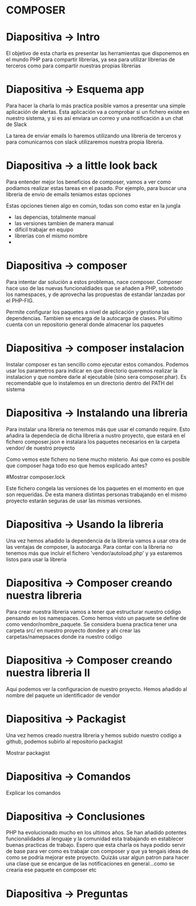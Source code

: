 # COMPOSER

# Diapositiva -> Intro

El objetivo de esta charla es presentar las herramientas que disponemos en el 
mundo PHP para compartir librerias, ya sea para utilizar librerias de terceros 
como para compartir nuestras propias librerias

# Diapositiva -> Esquema app

Para hacer la charla lo más practica posible vamos a presentar una simple 
aplicación de alertas. Esta aplicación va a comprobar si un fichero existe en
nuestro sistema, y si es así enviara un correo y una notificación a un chat de 
Slack

La tarea de enviar emails lo haremos utilizando una libreria de terceros y para 
comunicarnos con slack utilizaremos nuestra propia libreria. 

# Diapositiva -> a little look back

Para entender mejor los beneficios de composer, vamos a ver como podiamos realizar
estas tareas en el pasado. Por ejemplo, para buscar una libreria de envio de emails
teniamos estas opciones

Estas opciones tienen algo en común, todas son como estar en la jungla

- las depencias, totalmente manual
- las versiones tambien de manera manual
- dificil trabajar en equipo
- librerias con el mismo nombre
-

# Diapositiva -> composer

Para intentar dar solución a estos problemas, nace composer. Composer hace uso 
de las nuevas funcionaldiades que se añaden a PHP, sobretodo los namespaces, y 
de aprovecha las propuestas de estandar lanzadas por el PHP-FIG.

Permite configurar los paquetes a nivel de aplicación y gestiona las dependencias.
Tambien se encarga de la autocarga de clases. Pol ultimo cuenta con un repositorio
general donde almacenar los paquetes

# Diapositiva -> composer instalacion

Instalar composer es tan sencillo como ejecutar estos comandos. Podemos usar los 
parametros para indicar en que directorio queremos realizar la instalacion y que 
nombre darle al ejecutable (sino sera composer.phar). Es recomendable que lo 
instalemos en un directorio dentro del PATH del sistema

# Diapositiva -> Instalando una libreria

Para instalar una libreria no tenemos más que usar el comando require. Esto
añadira la dependecia de dicha libreria a nustro proyecto, que estará en el fichero 
composer.json e instalara los paquetes necesarios en la carpeta vendor/ de nuestro proyecto

Como vemos este fichero no tiene mucho misterio. Asi que como es posible que composer
haga todo eso que hemos explicado antes?

#Mostrar composer.lock

Este fichero congela las versiones de los paquetes en el momento en que son requeridas.
De esta manera distintas personas trabajando en el mismo proyecto estarán seguras de usar 
las mismas versiones.

# Diapositiva -> Usando la libreria

Una vez hemos añadido la dependencia de la libreria vamos a usar otra de las ventajas
de composer, la autocarga. Para contar con la libreria no tenemos más que incluir el fichero
'vendor/autoload.php' y ya estaremos listos para usar la libreria

# Diapositiva -> Composer creando nuestra libreria

Para crear nuestra libreria vamos a tener que estructurar nuestro código pensando en los namespaces.
Como hemos visto un paquete se define de como vendor/nombre_paquete. Se considera buena practica
tener una carpeta src/ en nuestro proyecto dondee y ahi crear las carpetas/namepsaces donde ira nuestro código

# Diapositiva -> Composer creando nuestra libreria II

Aqui podemos ver la configuracion de nuestro proyecto. Hemos añadido al nombre del paquete un identificador de
vendor

# Diapositiva -> Packagist

Una vez hemos creado nuestra libreria y hemos subido nuestro codigo a github,
podemos subirlo al repositorio packagist

Mostrar packagist

# Diapositiva -> Comandos

Explicar los comandos

# Diapositiva -> Conclusiones

PHP ha evolucionado mucho en los ultimos años. Se han añadido potentes funcionalidades
al lenguaje y la comunidad esta trabajando en establecer buenas practicas de trabajo. 
Espero que esta charla os haya podido servir de base para ver como es trabajar con composer
y que ya tengais ideas de como se podría mejorar este proyecto. Quizás usar algun patron para
hacer una clase que se encargue de las notificaciones en general...como se crearia ese paquete en composer
etc

# Diapositiva -> Preguntas